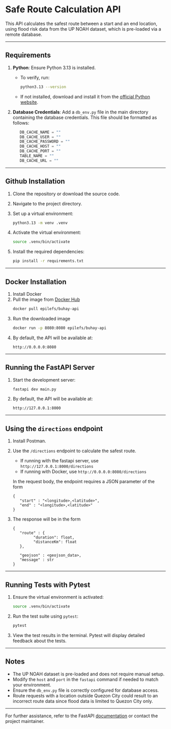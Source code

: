 # Safe Route Calculation API

This API calculates the safest route between a start and an end location, using flood risk data from the UP NOAH dataset, which is pre-loaded via a remote database.

---

## Requirements

1. **Python**: Ensure Python 3.13 is installed.
   - To verify, run:
     ```bash
     python3.13 --version
     ```
   - If not installed, download and install it from the [official Python website](https://www.python.org/downloads/).

2. **Database Credentials**: Add a `db_env.py` file in the main directory containing the database credentials. This file should be formatted as follows:
   ```python
      DB_CACHE_NAME = ""
      DB_CACHE_USER = ""
      DB_CACHE_PASSWORD = ""
      DB_CACHE_HOST = ""
      DB_CACHE_PORT = ""
      TABLE_NAME = ""
      DB_CACHE_URL = ""
   ```

---

## Github Installation

1. Clone the repository or download the source code.

2. Navigate to the project directory.

3. Set up a virtual environment:
   ```bash
   python3.13 -m venv .venv
   ```

4. Activate the virtual environment:
   ```bash
   source .venv/bin/activate
   ```

5. Install the required dependencies:
   ```bash
   pip install -r requirements.txt
   ```

---

## Docker Installation

1. Install Docker
2. Pull the image from [Docker Hub](https://hub.docker.com/r/epilefs/buhay-api)
   ```bash
   docker pull epilefs/buhay-api
   ```
3. Run the downloaded image
   ```bash
   docker run -p 8080:8080 epilefs/buhay-api
   ```
4. By default, the API will be available at:
   ```
   http://0.0.0.0:8080
   ```

---

## Running the FastAPI Server

1. Start the development server:
   ```bash
   fastapi dev main.py
   ```

2. By default, the API will be available at:
   ```
   http://127.0.0.1:8000
   ```
   
---

## Using the `directions` endpoint

1. Install Postman.
2. Use the `/directions` endpoint to calculate the safest route.
   - If running with the fastapi server, use `http://127.0.0.1:8000/directions`
   - If running with Docker, use `http://0.0.0.0:8080/directions`

   In the request body, the endpoint requires a JSON parameter of the form
   ```
   {
      "start" : "<longitude>,<latitude>",
      "end" : "<longitude>,<latitude>" 
   }
   ```

3. The response will be in the form
   ```
   {
      "route" : {
            "duration": float,
            "distanceKm": float
      },

      "geojson" : <geojson_data>,
      "message" : str
   }
   ```

---

## Running Tests with Pytest

1. Ensure the virtual environment is activated:
   ```bash
   source .venv/bin/activate
   ```

2. Run the test suite using `pytest`:
   ```bash
   pytest
   ```

3. View the test results in the terminal. Pytest will display detailed feedback about the tests.

---

## Notes

- The UP NOAH dataset is pre-loaded and does not require manual setup.
- Modify the `host` and `port` in the `fastapi` command if needed to match your environment.
- Ensure the `db_env.py` file is correctly configured for database access.
- Route requests with a location outside Quezon City could result to an incorrect route data since flood data is limited to Quezon City only.

---

For further assistance, refer to the FastAPI [documentation](https://fastapi.tiangolo.com/) or contact the project maintainer.
